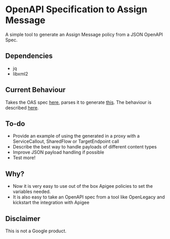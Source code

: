 # OpenAPI Specification to Assign Message
A simple tool to generate an Assign Message policy from a JSON OpenAPI Spec.

## Dependencies

- jq
- libxml2

## Current Behaviour

Takes the OAS spec [here](./test/features/fixtures/petstore.json), parses it to
generate [this](./test/features/fixtures/expected.xml). The behaviour is described 
[here](./test/features/OASToAM.feature).

## To-do

- Provide an example of using the generated in a proxy with a ServiceCallout, SharedFlow or 
  TargetEndpoint call
- Describe the best way to handle payloads of different content types
- Improve JSON payload handling if possible
- Test more!

## Why?

- Now it is very easy to use out of the box Apigee policies to set the variables needed.
- It is also easy to take an OpenAPI spec from a tool like OpenLegacy and kickstart the integration with Apigee

## Disclaimer

This is not a Google product.

